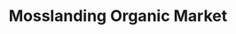 ---
title: "Mosslanding Organic Market"
url: /moss-landing/mosslanding-organic-market/
shop: supermarket
---